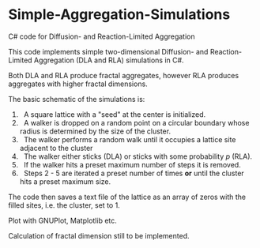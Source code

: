 # Simple-Aggregation-Simulations
<p>C# code for Diffusion- and Reaction-Limited Aggregation</p>
<p>This code implements simple two-dimensional Diffusion- and Reaction-Limited Aggregation (DLA and RLA) simulations in C#.</p>
<p>Both DLA and RLA produce fractal aggregates, however RLA produces aggregates with higher fractal dimensions.</p>
<p>The basic schematic of the simulations is:</p>
<ol>
  <li>&nbsp&nbspA square lattice with a "seed" at the center is initialized.</li>
  <li>&nbsp&nbspA walker is dropped on a random point on a circular boundary whose radius is determined by the size of the cluster.</li>
  <li>&nbsp&nbspThe walker performs a random walk until it occupies a lattice site adjacent to the cluster</li>
  <li>&nbsp&nbspThe walker either sticks (DLA) or sticks with some probability <i>p</i> (RLA).</li>
  <li>&nbsp&nbspIf the walker hits a preset maximum number of steps it is removed.</li>
  <li>&nbsp&nbspSteps 2 - 5 are iterated a preset number of times <b>or</b> until the cluster hits a preset maximum size.</li>
</ol>

<p>The code then saves a text file of the lattice as an array of zeros with the filled sites, i.e. the cluster, set to 1.</p>
<p>Plot with GNUPlot, Matplotlib etc.</p>
<p>Calculation of fractal dimension still to be implemented.</p>

